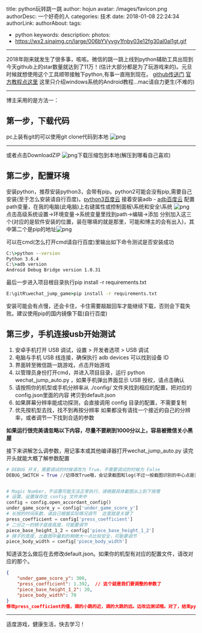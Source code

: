 title: python玩转跳一跳
author: hojun
avatar: /images/favicon.png
authorDesc: 一个好奇的人
categories: 技术
date: 2018-01-08 22:24:34
authorLink:
authorAbout:
tags:
 - python
keywords:
description:
photos:
 - https://wx2.sinaimg.cn/large/006bYVyvgy1fnby03e12fg30al0al1gt.gif
---
2018年刚来就发生了很多事，咳咳。微信的跳一跳上线到python辅助工具出现到今天github上的star数量就达到了11万！(估计大部分都是为了玩游戏来的)。元旦时候就想使用这个工具顺带接触下python,有事一直拖到现在。
[github传送门](https://github.com/wangshub/wechat_jump_game)
[官方教程点这里](https://github.com/wangshub/wechat_jump_game/wiki/Android-%E5%92%8C-iOS-%E6%93%8D%E4%BD%9C%E6%AD%A5%E9%AA%A4)
这里只介绍windows系统的Android教程...mac请自力更生(不难的)

----------

博主采用的是方法一：
## **第一步，下载代码**
pc上装有git的可以使用git clone代码到本地
![png](https://wx2.sinaimg.cn/large/006bYVyvgy1fncp8ul4snj30sz0dyq4o.jpg)

----------

或者点击DownloadZIP
![png](https://wx3.sinaimg.cn/large/006bYVyvgy1fncp8gyztqj30d506lt8y.jpg)下载压缩包到本地(解压到哪看自己喜欢)
## **第二步，配置环境**
安装python，推荐安装python3，会带有pip。python2可能会没有pip,需要自己安装(至于怎么安装请自行百度)。[python3百度云](https://pan.baidu.com/s/1eSZYGT0)
接着安装adb - [adb百度云](https://pan.baidu.com/s/1nwsHrtf)
配置path变量，在我的电脑(此电脑)上右键属性或控制面板\系统和安全\系统
![png](https://wx1.sinaimg.cn/large/006bYVyvgy1fncp8mi1x4j30i808a0ta.jpg)
点击高级系统设置->环境变量->系统变量里找到path->编辑->添加
分别加入这三个(对应的是软件安装的位置，装在哪填的就是那里，可能和博主的会有出入)，其中第二个是pip的地址![png](https://wx2.sinaimg.cn/large/006bYVyvgy1fncpbd2bo6j30ag01xweb.jpg)

可以在cmd(怎么打开cmd请自行百度)里输出如下命令测试是否安装成功
```cmd
C:\>python --version
Python 3.6.4
C:\>adb version
Android Debug Bridge version 1.0.31
```
最后一步进入项目根目录执行pip install -r requirements.txt
```cmd
E:\gitR\wechat_jump_game>pip install -r requirements.txt
```
安装可能会有点慢，还会卡住，卡住需要敲敲回车才能继续下载，否则会下载失败。建议使用pip的国内镜像下载(自行百度)

## **第三步，手机连接usb开始测试**

 1. 安卓手机打开 USB 调试，设置 > 开发者选项 > USB 调试
 2. 电脑与手机 USB 线连接，确保执行 adb devices 可以找到设备 ID
 3. 界面转至微信跳一跳游戏，点击开始游戏
 4. 以管理员身份打开cmd，并进入项目目录，运行 python wechat_jump_auto.py ，如果手机弹出界面显示 USB 授权，请点击确认
 5. 请按照你的机型或手机分辨率从 ./config/ 文件夹找到相应的配置，把对应的 config.json里面的内容 拷贝到default.json
 6. 如果屏幕分辨率能成功探测，会直接调用 config 目录的配置，不需要复制
 7. 优先按机型去找，找不到再按分辨率 如果都没有请找一个接近的自己的分辨率，或者调节一下找到合适的参数

**如果运行很完美请忽略以下内容，尽量不要刷到1000分以上，容易被微信关小黑屋**

接下来讲解怎么调参数，用记事本或其他编译器打开wechat_jump_auto.py
读完开头就能大概了解参数配置
```python
# DEBUG 开关，需要调试的时候请改为 True，不需要调试的时候为 False
DEBUG_SWITCH = True //记得改True哦，会记录截图和log(不过一般截图识别的中心点是没问题的)。调好了在改回false


# Magic Number，不设置可能无法正常执行，请根据具体截图从上到下按需
# 设置，设置保存在 config 文件夹中
config = config.open_accordant_config()
under_game_score_y = config['under_game_score_y']
# 长按的时间系数，请自己根据实际情况调节  这里就是关键了
press_coefficient = config['press_coefficient']
# 二分之一的棋子底座高度，可能要调节
piece_base_height_1_2 = config['piece_base_height_1_2']
# 棋子的宽度，比截图中量到的稍微大一点比较安全，可能要调节
piece_body_width = config['piece_body_width']
```
知道该怎么做后在去修改default.json。如果你的机型有对应的配置文件，请改对应的那个。
```json
{
    "under_game_score_y": 300, 
    "press_coefficient": 1.392,  // 这个就是我们要调整的参数了
    "piece_base_height_1_2": 20, 
    "piece_body_width": 70
}
修改press_coefficient的值，调的小跳的近，调的大跳的远。边改边测试哦。对了，结束python脚本运行是Ctrl+C哦。
```

----------

适度游戏，健康生活，快去学习！